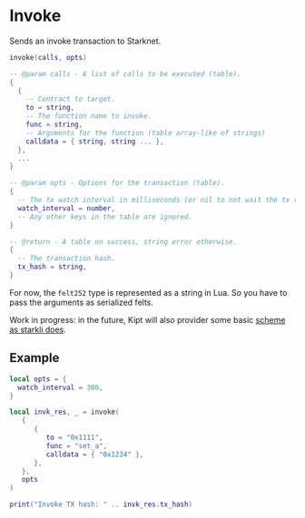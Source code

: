 # Invoke

Sends an invoke transaction to Starknet.

```lua
invoke(calls, opts)

-- @param calls - A list of calls to be executed (table).
{
  {
    -- Contract to target.
    to = string,
    -- The function name to invoke.
    func = string,
    -- Arguments for the function (table array-like of strings)
    calldata = { string, string ... },
  },
  ...
}

-- @param opts - Options for the transaction (table).
{
  -- The tx watch interval in milliseconds (or nil to not wait the tx receipt).
  watch_interval = number,
  -- Any other keys in the table are ignored.
}

-- @return - A table on success, string error otherwise.
{
  -- The transaction hash.
  tx_hash = string,
}
```

For now, the `felt252` type is represented as a string in Lua. So you have to pass the arguments
as serialized felts.

Work in progress: in the future, Kipt will also provider some basic [scheme as starkli does](https://book.starkli.rs/argument-resolution#schemes).

## Example

```lua
local opts = {
  watch_interval = 300,
}

local invk_res, _ = invoke(
   {
      {
         to = "0x1111",
         func = "set_a",
         calldata = { "0x1234" },
      },
   },
   opts
)

print("Invoke TX hash: " .. invk_res.tx_hash)
```
